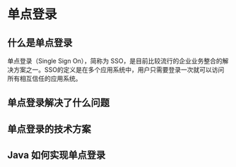 # 单点登录

## 什么是单点登录
单点登录（Single Sign On），简称为 SSO，是目前比较流行的企业业务整合的解决方案之一。SSO的定义是在多个应用系统中，用户只需要登录一次就可以访问所有相互信任的应用系统。

## 单点登录解决了什么问题

## 单点登录的技术方案

## Java 如何实现单点登录


